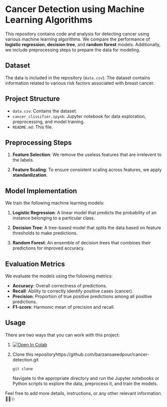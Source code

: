 
# Cancer Detection using Machine Learning Algorithms

This repository contains code and analysis for detecting cancer using various machine learning algorithms. We compare the performance of **logistic regression**, **decision tree**, and **random forest** models. Additionally, we include preprocessing steps to prepare the data for modeling.

## Dataset

The data is included in the repository (`data.csv`). The dataset contains information related to various risk factors associated with breast cancer.

## Project Structure

- `data.csv`: Contains the dataset.
- `cancer_clissifier.ipynb`: Jupyter notebook for data exploration, preprocessing, and model training.
- `README.md`: This file.

## Preprocessing Steps

1. **Feature Selection**: We remove the useless features that are irrelevent to the labels.

2. **Feature Scaling**: To ensure consistent scaling across features, we apply **standardization**.

## Model Implementation

We train the following machine learning models:

1. **Logistic Regression**: A linear model that predicts the probability of an instance belonging to a particular class.

2. **Decision Tree**: A tree-based model that splits the data based on feature thresholds to make predictions.

3. **Random Forest**: An ensemble of decision trees that combines their predictions for improved accuracy.

## Evaluation Metrics

We evaluate the models using the following metrics:

- **Accuracy**: Overall correctness of predictions.
- **Recall**: Ability to correctly identify positive cases (cancer).
- **Precision**: Proportion of true positive predictions among all positive predictions.
- **F1-score**: Harmonic mean of precision and recall.

## Usage

There are two ways that you can work with this project:

1. <a href="https://colab.research.google.com/github/barzansaeedpour/cancer-detection/blob/main/cancer_classifier.ipynb" target="_parent"><img src="https://colab.research.google.com/assets/colab-badge.svg" alt="Open In Colab"/></a>

2. Clone this repositoryhttps://github.com/barzansaeedpour/cancer-detection.git

  
   ```
   git clone 
   ```

   Navigate to the appropriate directory and run the Jupyter notebooks or Python scripts to explore the data, preprocess it, and train the models.

Feel free to add more details, instructions, or any other relevant information.🌟🔬🩺